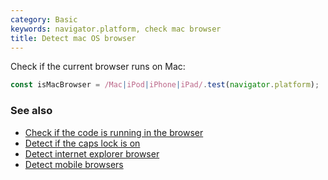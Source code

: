 ```yaml
---
category: Basic
keywords: navigator.platform, check mac browser
title: Detect mac OS browser
---
```


Check if the current browser runs on Mac:

```js
const isMacBrowser = /Mac|iPod|iPhone|iPad/.test(navigator.platform);
```

### See also

-   [Check if the code is running in the browser](/check-if-the-code-is-running-in-the-browser)
-   [Detect if the caps lock is on](/detect-if-the-caps-lock-is-on)
-   [Detect internet explorer browser](/detect-internet-explorer-browser)
-   [Detect mobile browsers](/detect-mobile-browsers)
